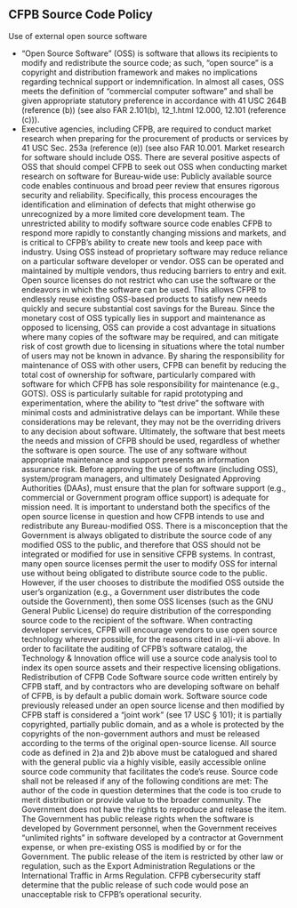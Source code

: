 ## CFPB Source Code Policy
Use of external open source software
- “Open Source Software” (OSS) is software that allows its recipients to modify and redistribute the source code; as such, “open source” is a copyright and distribution framework and makes no implications regarding technical support or indemnification. In almost all cases, OSS meets the definition of “commercial computer software” and shall be given appropriate statutory preference in accordance with 41 USC 264B (reference (b)) (see also FAR 2.101(b), 12_1.html 12.000, 12.101 (reference (c))).
- Executive agencies, including CFPB, are required to conduct market research when preparing for the procurement of products or services by 41 USC Sec. 253a (reference (e)) (see also FAR 10.001. Market research for software should include OSS.
There are several positive aspects of OSS that should compel CFPB to seek out OSS when conducting market research on software for Bureau-wide use:
Publicly available source code enables continuous and broad peer review that ensures rigorous security and reliability. Specifically, this process encourages the identification and elimination of defects that might otherwise go unrecognized by a more limited core development team.
The unrestricted ability to modify software source code enables CFPB to respond more rapidly to constantly changing missions and markets, and is critical to CFPB’s ability to create new tools and keep pace with industry.
Using OSS instead of proprietary software may reduce reliance on a particular software developer or vendor. OSS can be operated and maintained by multiple vendors, thus reducing barriers to entry and exit.
Open source licenses do not restrict who can use the software or the endeavors in which the software can be used. This allows CFPB to endlessly reuse existing OSS-based products to satisfy new needs quickly and secure substantial cost savings for the Bureau.
Since the monetary cost of OSS typically lies in support and maintenance as opposed to licensing, OSS can provide a cost advantage in situations where many copies of the software may be required, and can mitigate risk of cost growth due to licensing in situations where the total number of users may not be known in advance.
By sharing the responsibility for maintenance of OSS with other users, CFPB can benefit by reducing the total cost of ownership for software, particularly compared with software for which CFPB has sole responsibility for maintenance (e.g., GOTS).
OSS is particularly suitable for rapid prototyping and experimentation, where the ability to “test drive” the software with minimal costs and administrative delays can be important.
While these considerations may be relevant, they may not be the overriding drivers to any decision about software. Ultimately, the software that best meets the needs and mission of CFPB should be used, regardless of whether the software is open source.
The use of any software without appropriate maintenance and support presents an information assurance risk. Before approving the use of software (including OSS), system/program managers, and ultimately Designated Approving Authorities (DAAs), must ensure that the plan for software support (e.g., commercial or Government program office support) is adequate for mission need.
It is important to understand both the specifics of the open source license in question and how CFPB intends to use and redistribute any Bureau-modified OSS. There is a misconception that the Government is always obligated to distribute the source code of any modified OSS to the public, and therefore that OSS should not be integrated or modified for use in sensitive CFPB systems. In contrast, many open source licenses permit the user to modify OSS for internal use without being obligated to distribute source code to the public. However, if the user chooses to distribute the modified OSS outside the user’s organization (e.g., a Government user distributes the code outside the Government), then some OSS licenses (such as the GNU General Public License) do require distribution of the corresponding source code to the recipient of the software.
When contracting developer services, CFPB will encourage vendors to use open source technology wherever possible, for the reasons cited in a)i-vii above.
In order to facilitate the auditing of CFPB’s software catalog, the Technology & Innovation office will use a source code analysis tool to index its open source assets and their respective licensing obligations.
Redistribution of CFPB Code
Software source code written entirely by CFPB staff, and by contractors who are developing software on behalf of CFPB, is by default a public domain work.
Software source code previously released under an open source license and then modified by CFPB staff is considered a “joint work” (see 17 USC § 101); it is partially copyrighted, partially public domain, and as a whole is protected by the copyrights of the non-government authors and must be released according to the terms of the original open-source license.
All source code as defined in 2)a and 2)b above must be catalogued and shared with the general public via a highly visible, easily accessible online source code community that facilitates the code’s reuse. Source code shall not be released if any of the following conditions are met:
The author of the code in question determines that the code is too crude to merit distribution or provide value to the broader community.
The Government does not have the rights to reproduce and release the item. The Government has public release rights when the software is developed by Government personnel, when the Government receives “unlimited rights” in software developed by a contractor at Government expense, or when pre-existing OSS is modified by or for the Government.
The public release of the item is restricted by other law or regulation, such as the Export Administration Regulations or the International Traffic in Arms Regulation.
CFPB cybersecurity staff determine that the public release of such code would pose an unacceptable risk to CFPB’s operational security.
